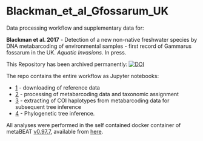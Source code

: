 # Blackman_et_al_Gfossarum_UK

Data processing workflow and supplementary data for: 

__Blackman et al. 2017__ - Detection of a new non-native freshwater species by DNA metabarcoding of environmental samples - first record of Gammarus fossarum in the UK. _Aquatic Invasions_. In press.

This Repository has been archived permanently: [![DOI](https://zenodo.org/badge/68293017.svg)](https://zenodo.org/badge/latestdoi/68293017) 

The repo contains the entire workflow as Jupyter notebooks:
 - [1](https://github.com/HullUni-bioinformatics/Blackman_et_al_Gfossarum_UK/blob/master/1-download_references/prepare_reference.ipynb) - downloading of reference data
 - [2](https://github.com/HullUni-bioinformatics/Blackman_et_al_Gfossarum_UK/blob/master/2-metaBEAT/clip-trim-30_merge_forw-only_c0.97m3_blast_min0.85_GLOBAL-latest/run_metaBEAT.ipynb) - processing of metabarcoding data and taxonomic assignment
 - [3](https://github.com/HullUni-bioinformatics/Blackman_et_al_Gfossarum_UK/tree/master/3-extract_haplotypes/extract_hts.ipynb) - extracting of COI haplotypes from metabarcoding data for subsequent tree inference
 - [4](https://github.com/HullUni-bioinformatics/Blackman_et_al_Gfossarum_UK/tree/master/4-infer_phylogeny/Gammarus_phylogeny.ipynb) - Phylogenetic tree inference.

All analyses were performed in the self contained docker container of metaBEAT [v0.97.7](https://github.com/HullUni-bioinformatics/metaBEAT/releases/tag/v0.97.7), available from [here](https://hub.docker.com/r/chrishah/metabeat/).
